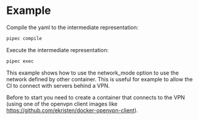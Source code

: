 # Example

Compile the yaml to the intermediate representation:

```sh
pipec compile
```

Execute the intermediate representation:

```sh
pipec exec
```

This example shows how to use the network_mode option to use the network defined by other container.
This is useful for example to allow the CI to connect with servers behind a VPN.

Before to start you need to create a container that connects to the VPN (using one of the openvpn client images like <https://github.com/ekristen/docker-openvpn-client>).
